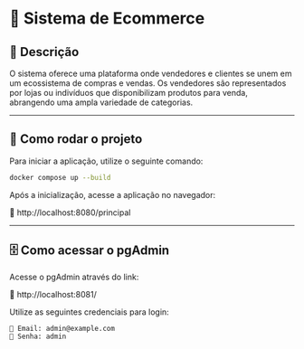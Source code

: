 # 🛒 Sistema de Ecommerce

## 📌 Descrição
O sistema oferece uma plataforma onde vendedores e clientes se unem em um ecossistema de compras e vendas. Os vendedores são representados por lojas ou indivíduos que disponibilizam produtos para venda, abrangendo uma ampla variedade de categorias.

---

## 🚀 Como rodar o projeto

Para iniciar a aplicação, utilize o seguinte comando:

```sh
docker compose up --build
```
Após a inicialização, acesse a aplicação no navegador: 

🔗 http://localhost:8080/principal

---

## 🗄️ Como acessar o pgAdmin
Acesse o pgAdmin através do link:

🔗 http://localhost:8081/

Utilize as seguintes credenciais para login:

```plaintext
📧 Email: admin@example.com
🔑 Senha: admin
```

